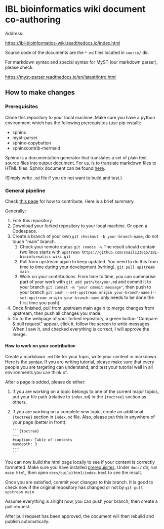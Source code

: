 # IBL bioinformatics wiki document co-authoring

Address:

https://ibl-bioinformatics-wiki.readthedocs.io/index.html

Source code of the documents are the `*.md` files located in `source/` dir.

For markdown syntax and special syntax for MyST (our markdown parser), please check:

https://myst-parser.readthedocs.io/en/latest/intro.html

## How to make changes

### Prerequisites

Clone this repository to your local machine. Make sure you have a python environment which has the following prerequisites (use pip install):

- sphinx
- myst-parser
- sphinx-copybutton
- sphinxcontrib-mermaid

Sphinx is a documentation generator that translates a set of plain text source files into output document. For us, is to translate markdown files to HTML files. Sphnix document can be found [here](https://www.sphinx-doc.org/en/master/usage/quickstart.html).

(Simply write `.md` file if you do not want to build and test.)

### General pipeline

Check [this page](https://www.freecodecamp.org/news/a-simple-git-guide-and-cheat-sheet-for-open-source-contributors/) for how to contribute. Here is a brief summary.

Generally:

1. Fork this repository
2. Download your forked repository to your local machine. Or open a Codespace.
3. Create a branch of your own `git checkout -b your-branch-name`, do not touch "main" branch.
   1. Check your remote status
      `git remote -v`
      The result should contain two lines starts with `upstream https://github.com/snail123815/IBL-bioinformatics-wiki.git`
   2. Pull from upstream again to keep updated. You need to do this from time to time during your development (writing).
      `git pull upstream main`
   3. Work on your contributions. From time to time, you can summarise part of your work with `git add path/to/your.md` and commit it to your branch `git commit -m "your commit message"`, then push to your branch `git push --set-upstream origin your-branch-name` (`--set-upstream origin your-branch-name` only needs to be done the first time you push).
4. Once finished, pull from upstream main again to merge changes from upstream, then push all changes you made.
5. Go to the webpage of your forked repository, a green button "Compare & pull request" appear, click it, follow the screen to write messages. When I saw it, and checked everything is correct, I will approve the merge.

#### How to work on your contribution

Create a markdown `.md` file for your topic, write your content in markdown. Here is the [syntax](https://myst-parser.readthedocs.io/en/latest/intro.html). If you are writing tutorial, please make sure that every people you are targeting can understand, and test your tutorial well in all environments you can think of.

After a page is added, please do either:

1. If you are working on a topic belongs to one of the current major topics, put your file path (relative to `index.md`) in the `{toctree}` section as others.
2. If you are working on a complete new topic, create an additional `{toctree}` section in `index.md` file. Also, please put this in anywhere of your page (better in front):

   ````
   ```{toctree}
   ---
   #caption: Table of contents
   maxdepth: 3
   ---
   ```
   ````

You can now build the html page locally to see if your content is correctly formatted. Make sure you have installed [prerequisites](#prerequisites). Under `docs/` dir, run `make html`, then open `docs/build/html/index.html` to see the result.

Once you are satisfied, commit your changes to this branch. It is good to check now if the original repository has changed or not by `git pull upstream main`

Assume everything is alright now, you can push your branch, then create a pull request.

After pull request has been approved, the document will then rebuild and publish automatically.
